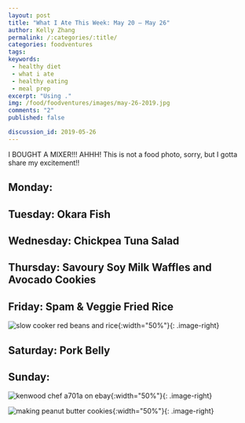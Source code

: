 ```yaml
---
layout: post
title: "What I Ate This Week: May 20 – May 26"
author: Kelly Zhang
permalink: /:categories/:title/
categories: foodventures
tags:
keywords:
 - healthy diet
 - what i ate
 - healthy eating
 - meal prep
excerpt: "Using ."
img: /food/foodventures/images/may-26-2019.jpg
comments: "2"
published: false

discussion_id: 2019-05-26
---
```


I BOUGHT A MIXER!!! AHHH! This is not a food photo, sorry, but I gotta share my excitement!!

## Monday:

## Tuesday: Okara Fish

## Wednesday: Chickpea Tuna Salad

## Thursday: Savoury Soy Milk Waffles and Avocado Cookies

## Friday: Spam & Veggie Fried Rice


![slow cooker red beans and rice](red-beans-rice.jpg){:width="50%"}{: .image-right}

## Saturday: Pork Belly

## Sunday:

![kenwood chef a701a on ebay](ebay-kenwood-chef-a701a.jpg){:width="50%"}{: .image-right}

![making peanut butter cookies](making-peanut-butter-cookies.jpg){:width="50%"}{: .image-right}
